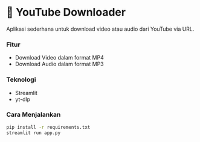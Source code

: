 # 🎥 YouTube Downloader

Aplikasi sederhana untuk download video atau audio dari YouTube via URL.

### Fitur
- Download Video dalam format MP4
- Download Audio dalam format MP3

### Teknologi
- Streamlit
- yt-dlp

### Cara Menjalankan
```bash
pip install -r requirements.txt
streamlit run app.py
